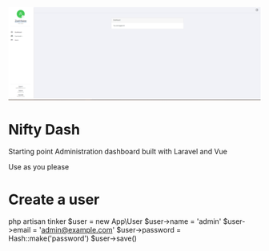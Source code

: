![sample](/public/images/sample.png)

# Nifty Dash
Starting point Administration dashboard built with Laravel and Vue

Use as you please


# Create a user

php artisan tinker
$user = new App\User
$user->name = 'admin'
$user->email = 'admin@example.com'
$user->password = Hash::make('password')
$user->save()

